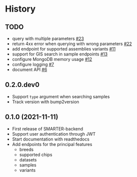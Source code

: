 
History
=======

TODO
----

* query with multiple parameters [#23](https://github.com/cnr-ibba/SMARTER-backend/issues/23)
* return 4xx error when querying with wrong parameters [#22](https://github.com/cnr-ibba/SMARTER-backend/issues/22)
* add endpoint for supported assemblies variants [#11](https://github.com/cnr-ibba/SMARTER-backend/issues/11)
* support for GIS search in sample endpoints [#13](https://github.com/cnr-ibba/SMARTER-backend/issues/13)
* configure MongoDB memory usage [#12](https://github.com/cnr-ibba/SMARTER-backend/issues/12)
* configure logging [#7](https://github.com/cnr-ibba/SMARTER-backend/issues/7)
* document API [#6](https://github.com/cnr-ibba/SMARTER-backend/issues/6)

0.2.0.dev0
----------

* Support `type` argument when searching samples
* Track version with bump2version

0.1.0 (2021-11-11)
------------------

* First release of SMARTER-backend
* Support user authentication through JWT
* Start documentation with readthedocs
* Add endpoints for the principal features
  * breeds
  * supported chips
  * datasets
  * samples
  * variants
